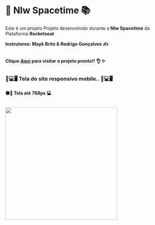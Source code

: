 <h1> 📕 Nlw Spacetime 📚</h1>


<p>Este é um projeto Projeto desenvolvido durante a <strong>Nlw Spacetime</strong> da Plataforma <strong>Rocketseat<strong></p>
<p>Instrutores: Mayk Brito & Rodrigo Gonçalves ✍</p>
 
##
Clique [Aqui](https://nlw-spacetime-beta.vercel.app/) para visitar o projeto pronto!! 👌 ✨
##
  
<h3>📱💻🖥 Tela do site responsivo mobile.. 📱💻🖥</h3>
<h4> 🟢🔴 Tela até 768px 💻 </h3>

##
<div align="left">
  <img src="https://github.com/Leticia-Rossii/Nlw-Spacetime/assets/120222801/810dc87b-4b9c-45d4-a133-e4f83fe578c7" width="350px">
</div>
  
##
